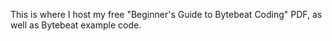 This is where I host my free "Beginner's Guide to Bytebeat Coding" PDF, as well as Bytebeat example code.
